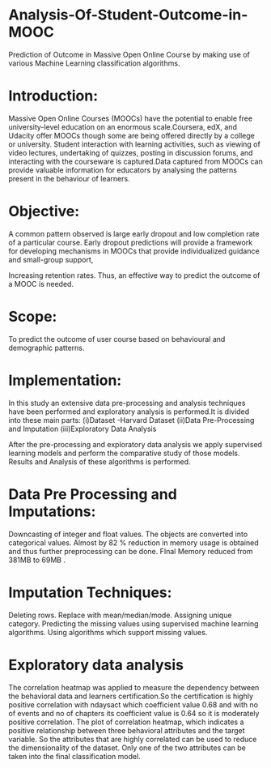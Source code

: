 # Analysis-Of-Student-Outcome-in-MOOC

Prediction of Outcome in Massive Open Online Course by making use of 
various Machine Learning classification algorithms. 

# Introduction:
Massive Open Online Courses (MOOCs) have the potential to enable free 
university-level education on an enormous scale.Coursera, edX, and Udacity 
offer MOOCs though some are being offered directly by a college or 
university.​ Student interaction with learning activities, such as viewing of
video lectures, undertaking of quizzes, posting in discussion forums, and
interacting with the courseware is captured.Data captured from MOOCs
can provide valuable information for educators by analysing the patterns
present in the behaviour of learners.

# Objective:
A common pattern observed is large early dropout and low completion rate of a particular course. 
Early dropout predictions will provide a framework for developing mechanisms in MOOCs that provide individualized guidance and 
small-group support, 

Increasing retention rates. Thus, an effective way to predict the outcome of a MOOC is needed. 
 
# Scope:
To predict the outcome of user course based on behavioural and 
demographic patterns. 

# Implementation:
In this study an extensive data pre-processing and analysis 
techniques have been performed and exploratory analysis is 
performed.It is divided into these main parts: 
(i)Dataset -Harvard Dataset
(ii)Data Pre-Processing and Imputation
(iii)Exploratory Data Analysis

After the pre-processing and exploratory data analysis we apply
supervised learning models and perform the comparative study of
those models.
Results and Analysis of these algorithms is performed.

# Data Pre Processing and Imputations:

Downcasting of integer and float values. 
The objects are converted into categorical values. 
Almost by 82​ %​ reduction in memory usage is obtained and thus 
further preprocessing can be done. 
FInal Memory reduced from 381MB to 69MB​ . 
 
# Imputation Techniques: 
 Deleting rows. 
 Replace with mean/median/mode. 
 Assigning unique category. 
 Predicting the missing values using supervised machine learning 
algorithms. 
 Using algorithms which support missing values.

# Exploratory data analysis
The correlation heatmap was applied to measure the dependency
between the behavioral data and learners certification.So the
certification is highly positive correlation with ndaysact which
coefficient value 0.68 and with no of events and no of chapters its
coefficient value is 0.64 so it is moderately positive correlation.
The plot of correlation heatmap, which indicates a positive
relationship between three behavioral attributes and the target
variable.
So the attributes that are highly correlated can be used to reduce the
dimensionality of the dataset.
Only one of the two attributes can be taken into the final
classification model.
